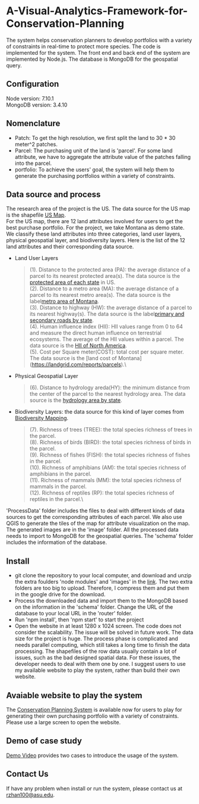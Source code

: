# A-Visual-Analytics-Framework-for-Conservation-Planning
The system helps conservation planners to develop portfolios with a variety of constraints in real-time to protect more species. The code is implemented for the system. The front end and back end of the system are implemented by Node.js. The database is MongoDB for the geospatial query.

## Configuration
Node version: 7.10.1 \
MongoDB version: 3.4.10

## Nomenclature
* Patch: To get the high resolution, we first split the land to 30 * 30 meter^2 patches.
* Parcel: The purchasing unit of the land is 'parcel'. For some land attribute, we have to aggregate the attribute value of the patches falling into the parcel. 
* portfolio: To achieve the users' goal, the system will help them to generate the purchasing portfolios within a variety of constraints. 

## Data source and process
The research area of the project is the US. The data source for the US map is the shapefile [US Map](https://catalog.data.gov/dataset/tiger-line-shapefile-2017-nation-u-s-current-state-and-equivalent-national). \
For the US map, there are 12 land attributes involved for users to get the best purchase portfolio. For the project, we take Montana as demo state. We classify these land attributes into three categories,  land user layers, physical geospatial layer, and biodiversity layers. Here is the list of the 12 land attributes and their corresponding data source. 
* Land User Layers
    > (1). Distance to the protected area (PA): the average distance of a parcel to its nearest protected area(s). The data source is the [protected area of each state](https://www.usgs.gov/core-science-systems/science-analytics-and-synthesis/gap/science/pad-us-data-download?qt-science_center_objects=0#qt-science_center_objects) in US. \
    > (2). Distance to a metro area (MA): the average distance of a parcel to its nearest metro area(s). The data source is the label[metro area of Montana](http://geoinfo.msl.mt.gov/Home/msdi/administrative_boundaries).\
    > (3). Distance to highway (HW): the average distance of a parcel to its nearest highway(s). The data source is the label[primary and secondary roads by state](https://www.census.gov/cgi-bin/geo/shapefiles/index.php?year=2017&layergroup=Roads).\
    > (4). Human influence index (HII): HII values range from 0 to 64 and measure the direct human influence on terrestrial ecosystems. The average of the HII values within a parcel. The data source  is the [HII of North America](https://sedac.ciesin.columbia.edu/data/set/wildareas-v2-last-of-the-wild-geographic/data-download).\
    > (5). Cost per Square meter(COST): total cost per square meter. The data source is the [land cost of Montana] (https://landgrid.com/reports/parcels).\
* Physical Geospatial Layer
    > (6). Distance to hydrology areda(HY): the minimum distance from the center of the parcel to the nearest hydrology area. The data source is the [hydrology area by state](http://prd-tnm.s3-website-us-west-2.amazonaws.com/?prefix=StagedProducts/Hydrography/NHD/State/HighResolution/Shape/). 
* Biodiversity Layers: the data source for this kind of layer comes from [Biodiversity Mapping](https://biodiversitymapping.org/wordpress/index.php/download/).
    > (7). Richness of trees (TREE): the total species richness of trees in the parcel.\
    > (8). Richness of birds (BIRD): the total species richness of birds in the parcel.\
    > (9). Richness of fishes (FISH): the total species richness of fishes in the parcel.\
    > (10). Richness of amphibians (AM): the total species richness of amphibians in the parcel.\
    > (11). Richness of mammals (MM): the total species richness of mammals in the parcel.\
    > (12). Richness of reptiles (RP): the total species richness of reptiles in the parcel.\
    
'ProcessData' folder includes the files to deal with different kinds of data sources to get the corresponding attributes of each parcel. We also use QGIS to generate the tiles of the map for attribute visualization on the map. The generated images are in the 'image' folder. All the processed data needs to import to MongoDB for the geospatial queries. The 'schema' folder includes the information of the database.


## Install
* git clone the repository to your local computer, and download and unzip the extra foulders 'node modules' and 'images' in the [link](https://drive.google.com/drive/folders/1RLI7bu3ESEwGlcD8Epc_ogtuBZRMpnhf?usp=sharing). The two extra folders are too big to upload. Therefore, I compress them and put them in the google drive for the download.
* Process the downloaded data and import them to the MongoDB based on the information in the 'schema' folder.
Change the URL of the database to your local URL in the 'router' folder.
* Run 'npm install', then 'npm start' to start the project
* Open the website in at least 1280 x 1024 screen. The code does not consider the scalability. The issue will be solved in future work. 
The data size for the project is huge. The process phase is complicated and needs parallel computing, which still takes a long time to finish the data processing. The shapefiles of the row data usually contain a lot of issues, such as the bad designed spatial data. For these issues, the developer needs to deal with them one by one. I suggest users to use my available website to play the system, rather than build their own website. 

## Avaiable website to play the system
The [Conservation Planning System](http://104.196.253.120:13000/) is available now for users to play for generating their own purchasing portfolio with a variety of constraints. Please use a large screen to open the website.

## Demo of case study
<a href="https://youtu.be/NU5QoRY3ZhE" target="_blank">Demo Video</a> provides two cases to introduce the usage of the system. 

## Contact Us
If have any problem when install or run the system, please contact us at rzhan100@asu.edu.
